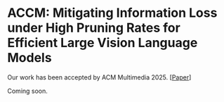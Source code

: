 # ACCM: Mitigating Information Loss under High Pruning Rates for Efficient Large Vision Language Models

Our work has been accepted by ACM Multimedia 2025. [[Paper](https://arxiv.org/pdf/2508.01236)]

Coming soon.
